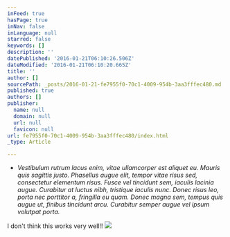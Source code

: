 ```yaml
---
inFeed: true
hasPage: true
inNav: false
inLanguage: null
starred: false
keywords: []
description: ''
datePublished: '2016-01-21T06:10:26.506Z'
dateModified: '2016-01-21T06:10:20.665Z'
title: ''
author: []
sourcePath: _posts/2016-01-21-fe7955f0-70c1-4009-954b-3aa3fffec480.md
published: true
authors: []
publisher:
  name: null
  domain: null
  url: null
  favicon: null
url: fe7955f0-70c1-4009-954b-3aa3fffec480/index.html
_type: Article

---
```

* _Vestibulum rutrum lacus enim, vitae ullamcorper est aliquet eu. Mauris quis sagittis justo. Phasellus augue elit, tempor vitae risus sed, consectetur elementum risus. Fusce vel tincidunt sem, iaculis lacinia augue. Curabitur at luctus nibh, tristique iaculis nunc. Donec risus leo, porta nec porttitor a, fringilla eu quam. Donec magna sem, tempus quis augue ut, finibus tincidunt arcu. Curabitur semper augue vel ipsum volutpat porta._

I don't think this works very well!!
![](https://the-grid-user-content.s3-us-west-2.amazonaws.com/c41f7e5f-1119-411e-8b12-6fc1f9f6c44b.jpg)